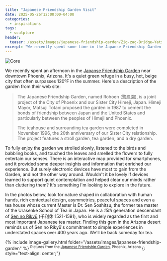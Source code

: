 ```yaml
---
title: "Japanese Friendship Garden Visit"
date: 2025-05-26T12:00:00-04:00
categories:
  - inspirations
tags:
  - sculpture 
header:
  teaser: /assets/images/japanese-friendship-garden/Zig-zag-Bridge–Yatsuhashi.jpeg
excerpt: "We recently spent some time in the Japanse Friendship Garden in Phoenix, Arizona. It's a quiet green refuge in a busy, hot, beige city. "
---
```

![Core](/assets/images/japanese-friendship-garden/Zig-zag-Bridge–Yatsuhashi.jpeg)

We recently spent an afternoon in the [Japanse Friendship Garden](https://www.japanesefriendshipgarden.org) near downtown Phoenix, Arizona. It's a quiet green refuge in a busy, hot, beige city that often surpasses 120ºF in the summer. Here's a description of the garden from their web site:

> The Japanese Friendship Garden, named Rohoen (鷺鳳園), is a joint project of the City of Phoenix and our Sister City Himeji, Japan. Himeji Mayor, Matsuji Totani proposed the garden in 1987 to cement the bonds of friendship between Japan and the United States and particularly between the peoples of Himeji and Phoenix.
>
>The teahouse and surrounding tea garden were completed in November 1996, the 20th anniversary of our Sister City relationship. The project features a stroll garden, tea garden, and a dry garden.

To fully enjoy the garden we strolled slowly, listened to the birds and babbling books, and touched the leaves and smelled the flowers to fully entertain our senses. There is an interactive map provided for smartphones, and it provided some deeper insights and information that enriched our experience. But surely electronic devices have most to gain from the Garden, and not the other way around. Wouldn't it be lovely if devices learned to support quiet contemplation and helped clear our minds rather than cluttering them? It's something I'm looking to explore in the future.

In the photos below, look for nature shaped in collaboration with human hands, rich contextual design, asymmetries, peaceful spaces and even a tea house whose current Master is Dr. Sen Soshitsu, the former tea master of the Urasenke School of Tea in Japan. He is a _15th_ generation descendant of [Sen no Rikyū](https://en.wikipedia.org/wiki/Sen_no_Rikyū) (千利休 1521-1591), who is widely regarded as the first and most important Japanese tea master. Finding this gem in the Arizona desert reminds us of Sen no Rikyū's commitment to simple experiences in understated spaces over 400 years ago. We'll be back someday for tea.

<!-- Uses https://jekyllcodex.org/without-plugin/image-gallery/ -->
{% include image-gallery.html folder="/assets/images/japanese-friendship-garden" %}
<sup>Pictures from the [Japanese Friendship Garden](https://www.japanesefriendshipgarden.org), Phoenix, Arizona</sup>
{: style="text-align: center;"}
